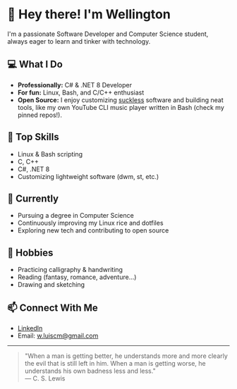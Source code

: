 # 👋 Hey there! I'm Wellington

I'm a passionate Software Developer and Computer Science student, always eager to learn and tinker with technology.

## 💻 What I Do

- **Professionally:** C# & .NET 8 Developer  
- **For fun:** Linux, Bash, and C/C++ enthusiast  
- **Open Source:** I enjoy customizing [suckless](https://suckless.org/) software and building neat tools, like my own YouTube CLI music player written in Bash (check my pinned repos!).

## 🔧 Top Skills

- Linux & Bash scripting
- C, C++
- C#, .NET 8
- Customizing lightweight software (dwm, st, etc.)

## 🌱 Currently

- Pursuing a degree in Computer Science
- Continuously improving my Linux rice and dotfiles
- Exploring new tech and contributing to open source

## 🎨 Hobbies

- Practicing calligraphy & handwriting
- Reading (fantasy, romance, adventure...)
- Drawing and sketching

## 📫 Connect With Me

- [LinkedIn](https://www.linkedin.com/in/wellington-marciel/)
- Email: w.luiscm@gmail.com

---

> "When a man is getting better, he understands more and more clearly the evil that is still left in him. When a man is getting worse, he understands his own badness less and less."  
> — C. S. Lewis

